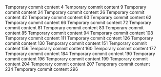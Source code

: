 Temporary commit content 4
Temporary commit content 9
Temporary commit content 24
Temporary commit content 26
Temporary commit content 42
Temporary commit content 60
Temporary commit content 62
Temporary commit content 66
Temporary commit content 72
Temporary commit content 81
Temporary commit content 83
Temporary commit content 85
Temporary commit content 94
Temporary commit content 108
Temporary commit content 111
Temporary commit content 126
Temporary commit content 130
Temporary commit content 151
Temporary commit content 156
Temporary commit content 160
Temporary commit content 177
Temporary commit content 184
Temporary commit content 190
Temporary commit content 196
Temporary commit content 199
Temporary commit content 204
Temporary commit content 207
Temporary commit content 234
Temporary commit content 296
